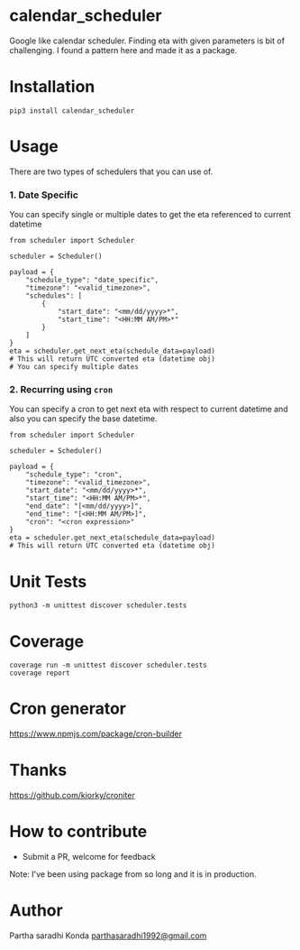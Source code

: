 # calendar_scheduler
Google like calendar scheduler. Finding eta with given parameters is bit of challenging. I found a pattern here and made it as a package.

# Installation

    pip3 install calendar_scheduler

# Usage
There are two types of schedulers that you can use of.<br>
### 1. Date Specific<br >
You can specify single or multiple dates to get the eta referenced to current datetime


    from scheduler import Scheduler

    scheduler = Scheduler()

    payload = {
        "schedule_type": "date_specific",
        "timezone": "<valid_timezone>",
        "schedules": [
            {
                "start_date": "<mm/dd/yyyy>*",
                "start_time": "<HH:MM AM/PM>*"
            }
        ]
    }
    eta = scheduler.get_next_eta(schedule_data=payload)
    # This will return UTC converted eta (datetime obj)
    # You can specify multiple dates

### 2. Recurring using `cron`
You can specify a cron to get next eta with respect to current datetime and also you can specify the base datetime.

    from scheduler import Scheduler

    scheduler = Scheduler()

    payload = {
        "schedule_type": "cron",
        "timezone": "<valid_timezone>",
        "start_date": "<mm/dd/yyyy>*",
        "start_time": "<HH:MM AM/PM>*",
        "end_date": "[<mm/dd/yyyy>]",
        "end_time": "[<HH:MM AM/PM>]",
        "cron": "<cron expression>"
    }
    eta = scheduler.get_next_eta(schedule_data=payload)
    # This will return UTC converted eta (datetime obj)

# Unit Tests

    python3 -m unittest discover scheduler.tests

# Coverage

    coverage run -m unittest discover scheduler.tests
    coverage report

# Cron generator
https://www.npmjs.com/package/cron-builder

# Thanks
https://github.com/kiorky/croniter

# How to contribute

- Submit a PR, welcome for feedback

Note: I've been using package from so long and it is in production. 

# Author
Partha saradhi Konda <parthasaradhi1992@gmail.com>